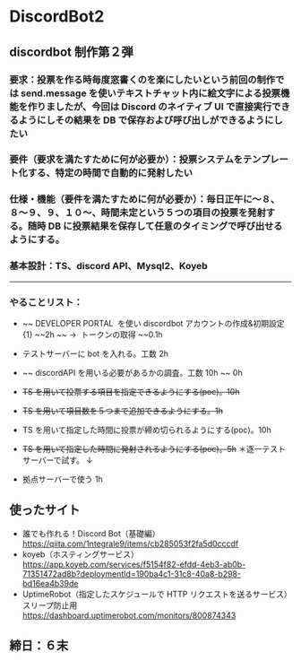 # DiscordBot2

## discordbot 制作第２弾

### 要求：投票を作る時毎度窓書くのを楽にしたいという前回の制作では send.message を使いテキストチャット内に絵文字による投票機能を作りましたが、今回は Discord のネイティブ UI で直接実行できるようにしその結果を DB で保存および呼び出しができるようにしたい

### 要件（要求を満たすために何が必要か）：投票システムをテンプレート化する、特定の時間で自動的に発射したい

### 仕様・機能（要件を満たすために何が必要か）：毎日正午に〜８、８〜９、９、１０〜、時間未定という５つの項目の投票を発射する。随時 DB に投票結果を保存して任意のタイミングで呼び出せるようにする。

### 基本設計：TS、discord API、Mysql2、Koyeb

---

### やることリスト：

- ~~ DEVELOPER PORTAL  を使い discordbot アカウントの作成&初期設定{1} ~~2h
  ~~ →  トークンの取得 ~~0.1h
- テストサーバーに bot を入れる。工数 2h
- ~~ discordAPI を用いる必要があるかの調査。工数 10h ~~ 0h

- ~~TS を用いて投票する項目を指定できるようにする(poc)。10h~~
- ~~TS を用いて項目数を５つまで追加できるようにする。1h~~
- TS を用いて指定した時間に投票が締め切られるようにする(poc)。10h
- ~~TS を用いて指定した時間に発射されるようにする(poc)。5h~~
  ＊逐一テストサーバーで試す。
  ↓
- 拠点サーバーで使う 1h

## 使ったサイト

- 誰でも作れる！Discord Bot（基礎編）
  https://qiita.com/1ntegrale9/items/cb285053f2fa5d0cccdf
- koyeb（ホスティングサービス）
  https://app.koyeb.com/services/f5154f82-efdd-4eb3-ab0b-71351472ad8b?deploymentId=190ba4c1-31c8-40a8-b298-bd16ea4b39de
- UptimeRobot（指定したスケジュールで HTTP リクエストを送るサービス）スリープ防止用
  https://dashboard.uptimerobot.com/monitors/800874343

## 締日：６末
